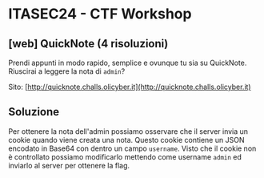 # ITASEC24 - CTF Workshop

## [web] QuickNote (4 risoluzioni)

Prendi appunti in modo rapido, semplice e ovunque tu sia su QuickNote. Riuscirai a leggere la nota di `admin`?

Sito: [http://quicknote.challs.olicyber.it](http://quicknote.challs.olicyber.it)

## Soluzione

Per ottenere la nota dell'admin possiamo osservare che il server invia un cookie quando viene creata una nota. Questo
cookie contiene un JSON encodato in Base64 con dentro un campo `username`. Visto che il cookie non è controllato
possiamo modificarlo mettendo come username `admin` ed inviarlo al server per ottenere la flag.
